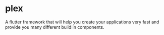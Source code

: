 # plex
A flutter framework that will help you create your applications very fast and provide you many different build in components.
